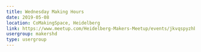 ```yaml
---
title: Wednesday Making Hours
date: 2019-05-08
location: CoMakingSpace, Heidelberg
link: https://www.meetup.com/Heidelberg-Makers-Meetup/events/jkvqspyzhblb/
usergroup: makershd
type: usergroup
---
```

